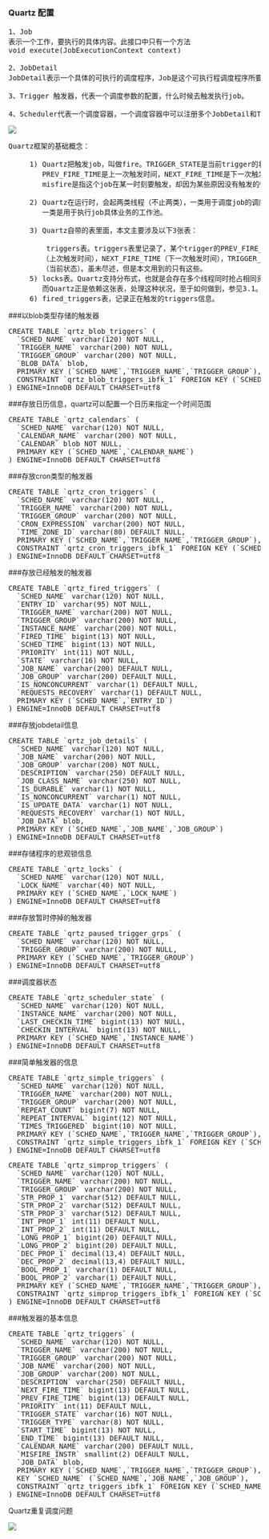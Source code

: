 ### Quartz 配置

<pre>
1、Job
表示一个工作，要执行的具体内容。此接口中只有一个方法
void execute(JobExecutionContext context)
 
2、JobDetail
JobDetail表示一个具体的可执行的调度程序，Job是这个可执行程调度程序所要执行的内容，另外JobDetail还包含了这个任务调度的方案和策略。
 
3、Trigger 触发器，代表一个调度参数的配置，什么时候去触发执行job。
 
4、Scheduler代表一个调度容器，一个调度容器中可以注册多个JobDetail和Trigger。当Trigger与JobDetail组合，就可以被Scheduler容器调度
</pre>

![](https://i.imgur.com/bCm75FA.png)

<pre>
Quartz框架的基础概念：

     1) Quartz把触发job，叫做fire。TRIGGER_STATE是当前trigger的状态，
        PREV_FIRE_TIME是上一次触发时间，NEXT_FIRE_TIME是下一次触发时间，
        misfire是指这个job在某一时刻要触发，却因为某些原因没有触发的情况。

     2) Quartz在运行时，会起两类线程（不止两类），一类用于调度job的调度线程（单线程），
        一类是用于执行job具体业务的工作池。

     3) Quartz自带的表里面，本文主要涉及以下3张表：

         triggers表。triggers表里记录了，某个trigger的PREV_FIRE_TIME
        （上次触发时间），NEXT_FIRE_TIME（下一次触发时间），TRIGGER_STATE
        （当前状态）。虽未尽述，但是本文用到的只有这些。
     5) locks表。Quartz支持分布式，也就是会存在多个线程同时抢占相同资源的情况，
        而Quartz正是依赖这张表，处理这种状况，至于如何做到，参见3.1。
     6) fired_triggers表，记录正在触发的triggers信息。
</pre>

###以blob类型存储的触发器
<pre>
CREATE TABLE `qrtz_blob_triggers` (
  `SCHED_NAME` varchar(120) NOT NULL,
  `TRIGGER_NAME` varchar(200) NOT NULL,
  `TRIGGER_GROUP` varchar(200) NOT NULL,
  `BLOB_DATA` blob,
  PRIMARY KEY (`SCHED_NAME`,`TRIGGER_NAME`,`TRIGGER_GROUP`),
  CONSTRAINT `qrtz_blob_triggers_ibfk_1` FOREIGN KEY (`SCHED_NAME`, `TRIGGER_NAME`, `TRIGGER_GROUP`) REFERENCES `qrtz_triggers` (`SCHED_NAME`, `TRIGGER_NAME`, `TRIGGER_GROUP`)
) ENGINE=InnoDB DEFAULT CHARSET=utf8
</pre>

###存放日历信息，quartz可以配置一个日历来指定一个时间范围
<pre>
CREATE TABLE `qrtz_calendars` (
  `SCHED_NAME` varchar(120) NOT NULL,
  `CALENDAR_NAME` varchar(200) NOT NULL,
  `CALENDAR` blob NOT NULL,
  PRIMARY KEY (`SCHED_NAME`,`CALENDAR_NAME`)
) ENGINE=InnoDB DEFAULT CHARSET=utf8
</pre>

###存放cron类型的触发器
<pre>
CREATE TABLE `qrtz_cron_triggers` (
  `SCHED_NAME` varchar(120) NOT NULL,
  `TRIGGER_NAME` varchar(200) NOT NULL,
  `TRIGGER_GROUP` varchar(200) NOT NULL,
  `CRON_EXPRESSION` varchar(200) NOT NULL,
  `TIME_ZONE_ID` varchar(80) DEFAULT NULL,
  PRIMARY KEY (`SCHED_NAME`,`TRIGGER_NAME`,`TRIGGER_GROUP`),
  CONSTRAINT `qrtz_cron_triggers_ibfk_1` FOREIGN KEY (`SCHED_NAME`, `TRIGGER_NAME`, `TRIGGER_GROUP`) REFERENCES `qrtz_triggers` (`SCHED_NAME`, `TRIGGER_NAME`, `TRIGGER_GROUP`)
) ENGINE=InnoDB DEFAULT CHARSET=utf8
</pre>

###存放已经触发的触发器
<pre>
CREATE TABLE `qrtz_fired_triggers` (
  `SCHED_NAME` varchar(120) NOT NULL,
  `ENTRY_ID` varchar(95) NOT NULL,
  `TRIGGER_NAME` varchar(200) NOT NULL,
  `TRIGGER_GROUP` varchar(200) NOT NULL,
  `INSTANCE_NAME` varchar(200) NOT NULL,
  `FIRED_TIME` bigint(13) NOT NULL,
  `SCHED_TIME` bigint(13) NOT NULL,
  `PRIORITY` int(11) NOT NULL,
  `STATE` varchar(16) NOT NULL,
  `JOB_NAME` varchar(200) DEFAULT NULL,
  `JOB_GROUP` varchar(200) DEFAULT NULL,
  `IS_NONCONCURRENT` varchar(1) DEFAULT NULL,
  `REQUESTS_RECOVERY` varchar(1) DEFAULT NULL,
  PRIMARY KEY (`SCHED_NAME`,`ENTRY_ID`)
) ENGINE=InnoDB DEFAULT CHARSET=utf8
</pre>

###存放jobdetail信息
<pre>
CREATE TABLE `qrtz_job_details` (
  `SCHED_NAME` varchar(120) NOT NULL,
  `JOB_NAME` varchar(200) NOT NULL,
  `JOB_GROUP` varchar(200) NOT NULL,
  `DESCRIPTION` varchar(250) DEFAULT NULL,
  `JOB_CLASS_NAME` varchar(250) NOT NULL,
  `IS_DURABLE` varchar(1) NOT NULL,
  `IS_NONCONCURRENT` varchar(1) NOT NULL,
  `IS_UPDATE_DATA` varchar(1) NOT NULL,
  `REQUESTS_RECOVERY` varchar(1) NOT NULL,
  `JOB_DATA` blob,
  PRIMARY KEY (`SCHED_NAME`,`JOB_NAME`,`JOB_GROUP`)
) ENGINE=InnoDB DEFAULT CHARSET=utf8
</pre>

###存储程序的悲观锁信息
<pre>
CREATE TABLE `qrtz_locks` (
  `SCHED_NAME` varchar(120) NOT NULL,
  `LOCK_NAME` varchar(40) NOT NULL,
  PRIMARY KEY (`SCHED_NAME`,`LOCK_NAME`)
) ENGINE=InnoDB DEFAULT CHARSET=utf8
</pre>

###存放暂时停掉的触发器
<pre>
CREATE TABLE `qrtz_paused_trigger_grps` (
  `SCHED_NAME` varchar(120) NOT NULL,
  `TRIGGER_GROUP` varchar(200) NOT NULL,
  PRIMARY KEY (`SCHED_NAME`,`TRIGGER_GROUP`)
) ENGINE=InnoDB DEFAULT CHARSET=utf8
</pre>

###调度器状态
<pre>
CREATE TABLE `qrtz_scheduler_state` (
  `SCHED_NAME` varchar(120) NOT NULL,
  `INSTANCE_NAME` varchar(200) NOT NULL,
  `LAST_CHECKIN_TIME` bigint(13) NOT NULL,
  `CHECKIN_INTERVAL` bigint(13) NOT NULL,
  PRIMARY KEY (`SCHED_NAME`,`INSTANCE_NAME`)
) ENGINE=InnoDB DEFAULT CHARSET=utf8
</pre>

###简单触发器的信息
<pre>
CREATE TABLE `qrtz_simple_triggers` (
  `SCHED_NAME` varchar(120) NOT NULL,
  `TRIGGER_NAME` varchar(200) NOT NULL,
  `TRIGGER_GROUP` varchar(200) NOT NULL,
  `REPEAT_COUNT` bigint(7) NOT NULL,
  `REPEAT_INTERVAL` bigint(12) NOT NULL,
  `TIMES_TRIGGERED` bigint(10) NOT NULL,
  PRIMARY KEY (`SCHED_NAME`,`TRIGGER_NAME`,`TRIGGER_GROUP`),
  CONSTRAINT `qrtz_simple_triggers_ibfk_1` FOREIGN KEY (`SCHED_NAME`, `TRIGGER_NAME`, `TRIGGER_GROUP`) REFERENCES `qrtz_triggers` (`SCHED_NAME`, `TRIGGER_NAME`, `TRIGGER_GROUP`)
) ENGINE=InnoDB DEFAULT CHARSET=utf8
</pre>

<pre>
CREATE TABLE `qrtz_simprop_triggers` (
  `SCHED_NAME` varchar(120) NOT NULL,
  `TRIGGER_NAME` varchar(200) NOT NULL,
  `TRIGGER_GROUP` varchar(200) NOT NULL,
  `STR_PROP_1` varchar(512) DEFAULT NULL,
  `STR_PROP_2` varchar(512) DEFAULT NULL,
  `STR_PROP_3` varchar(512) DEFAULT NULL,
  `INT_PROP_1` int(11) DEFAULT NULL,
  `INT_PROP_2` int(11) DEFAULT NULL,
  `LONG_PROP_1` bigint(20) DEFAULT NULL,
  `LONG_PROP_2` bigint(20) DEFAULT NULL,
  `DEC_PROP_1` decimal(13,4) DEFAULT NULL,
  `DEC_PROP_2` decimal(13,4) DEFAULT NULL,
  `BOOL_PROP_1` varchar(1) DEFAULT NULL,
  `BOOL_PROP_2` varchar(1) DEFAULT NULL,
  PRIMARY KEY (`SCHED_NAME`,`TRIGGER_NAME`,`TRIGGER_GROUP`),
  CONSTRAINT `qrtz_simprop_triggers_ibfk_1` FOREIGN KEY (`SCHED_NAME`, `TRIGGER_NAME`, `TRIGGER_GROUP`) REFERENCES `qrtz_triggers` (`SCHED_NAME`, `TRIGGER_NAME`, `TRIGGER_GROUP`)
) ENGINE=InnoDB DEFAULT CHARSET=utf8
</pre>

###触发器的基本信息
<pre>
CREATE TABLE `qrtz_triggers` (
  `SCHED_NAME` varchar(120) NOT NULL,
  `TRIGGER_NAME` varchar(200) NOT NULL,
  `TRIGGER_GROUP` varchar(200) NOT NULL,
  `JOB_NAME` varchar(200) NOT NULL,
  `JOB_GROUP` varchar(200) NOT NULL,
  `DESCRIPTION` varchar(250) DEFAULT NULL,
  `NEXT_FIRE_TIME` bigint(13) DEFAULT NULL,
  `PREV_FIRE_TIME` bigint(13) DEFAULT NULL,
  `PRIORITY` int(11) DEFAULT NULL,
  `TRIGGER_STATE` varchar(16) NOT NULL,
  `TRIGGER_TYPE` varchar(8) NOT NULL,
  `START_TIME` bigint(13) NOT NULL,
  `END_TIME` bigint(13) DEFAULT NULL,
  `CALENDAR_NAME` varchar(200) DEFAULT NULL,
  `MISFIRE_INSTR` smallint(2) DEFAULT NULL,
  `JOB_DATA` blob,
  PRIMARY KEY (`SCHED_NAME`,`TRIGGER_NAME`,`TRIGGER_GROUP`),
  KEY `SCHED_NAME` (`SCHED_NAME`,`JOB_NAME`,`JOB_GROUP`),
  CONSTRAINT `qrtz_triggers_ibfk_1` FOREIGN KEY (`SCHED_NAME`, `JOB_NAME`, `JOB_GROUP`) REFERENCES `qrtz_job_details` (`SCHED_NAME`, `JOB_NAME`, `JOB_GROUP`)
) ENGINE=InnoDB DEFAULT CHARSET=utf8
</pre>

Quartz重复调度问题

![](https://i.imgur.com/T5UoWDW.png)